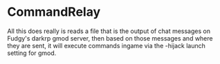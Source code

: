 ﻿# CommandRelay

All this does really is reads a file that is the output of chat messages on Fudgy's darkrp gmod server, then based on those messages and where they are sent, it will execute commands ingame via the -hijack launch setting for gmod.
